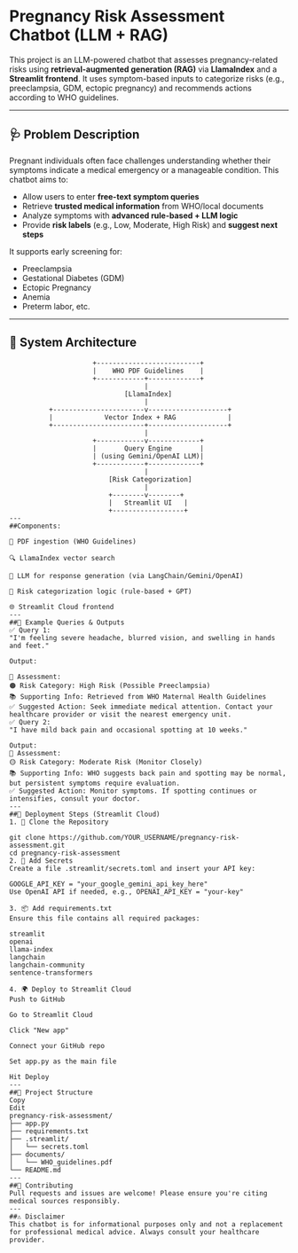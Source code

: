 # Pregnancy Risk Assessment Chatbot (LLM + RAG)

This project is an LLM-powered chatbot that assesses pregnancy-related risks using **retrieval-augmented generation (RAG)** via **LlamaIndex** and a **Streamlit frontend**. It uses symptom-based inputs to categorize risks (e.g., preeclampsia, GDM, ectopic pregnancy) and recommends actions according to WHO guidelines.

---

## 🩺 Problem Description

Pregnant individuals often face challenges understanding whether their symptoms indicate a medical emergency or a manageable condition. This chatbot aims to:

- Allow users to enter **free-text symptom queries**
- Retrieve **trusted medical information** from WHO/local documents
- Analyze symptoms with **advanced rule-based + LLM logic**
- Provide **risk labels** (e.g., Low, Moderate, High Risk) and **suggest next steps**

It supports early screening for:
- Preeclampsia
- Gestational Diabetes (GDM)
- Ectopic Pregnancy
- Anemia
- Preterm labor, etc.

---

## 🧠 System Architecture

```plaintext
                     +--------------------------+
                     |    WHO PDF Guidelines    |
                     +------------+-------------+
                                  |
                             [LlamaIndex]
                                  |
          +-----------------------v--------------------+
          |             Vector Index + RAG             |
          +-----------------------+--------------------+
                                  |
                     +------------v-------------+
                     |       Query Engine       |
                     | (using Gemini/OpenAI LLM)|
                     +------------+-------------+
                                  |
                         [Risk Categorization]
                                  |
                         +--------v--------+
                         |   Streamlit UI   |
                         +------------------+
---
##Components:

📄 PDF ingestion (WHO Guidelines)

🔍 LlamaIndex vector search

🤖 LLM for response generation (via LangChain/Gemini/OpenAI)

🧠 Risk categorization logic (rule-based + GPT)

🌐 Streamlit Cloud frontend
---
##💬 Example Queries & Outputs
✅ Query 1:
"I'm feeling severe headache, blurred vision, and swelling in hands and feet."

Output:

🤖 Assessment:
🟠 Risk Category: High Risk (Possible Preeclampsia)
📚 Supporting Info: Retrieved from WHO Maternal Health Guidelines
✅ Suggested Action: Seek immediate medical attention. Contact your healthcare provider or visit the nearest emergency unit.
✅ Query 2:
"I have mild back pain and occasional spotting at 10 weeks."

Output:
🤖 Assessment:
🟡 Risk Category: Moderate Risk (Monitor Closely)
📚 Supporting Info: WHO suggests back pain and spotting may be normal, but persistent symptoms require evaluation.
✅ Suggested Action: Monitor symptoms. If spotting continues or intensifies, consult your doctor.
---
##🚀 Deployment Steps (Streamlit Cloud)
1. 🔧 Clone the Repository

git clone https://github.com/YOUR_USERNAME/pregnancy-risk-assessment.git
cd pregnancy-risk-assessment
2. 📄 Add Secrets
Create a file .streamlit/secrets.toml and insert your API key:

GOOGLE_API_KEY = "your_google_gemini_api_key_here"
Use OpenAI API if needed, e.g., OPENAI_API_KEY = "your-key"

3. 📦 Add requirements.txt
Ensure this file contains all required packages:

streamlit
openai
llama-index
langchain
langchain-community
sentence-transformers

4. 🌍 Deploy to Streamlit Cloud
Push to GitHub

Go to Streamlit Cloud

Click "New app"

Connect your GitHub repo

Set app.py as the main file

Hit Deploy
---
##📁 Project Structure
Copy
Edit
pregnancy-risk-assessment/
├── app.py
├── requirements.txt
├── .streamlit/
│   └── secrets.toml
├── documents/
│   └── WHO_guidelines.pdf
└── README.md
---
##🤝 Contributing
Pull requests and issues are welcome! Please ensure you're citing medical sources responsibly.
---
##⚠️ Disclaimer
This chatbot is for informational purposes only and not a replacement for professional medical advice. Always consult your healthcare provider.
